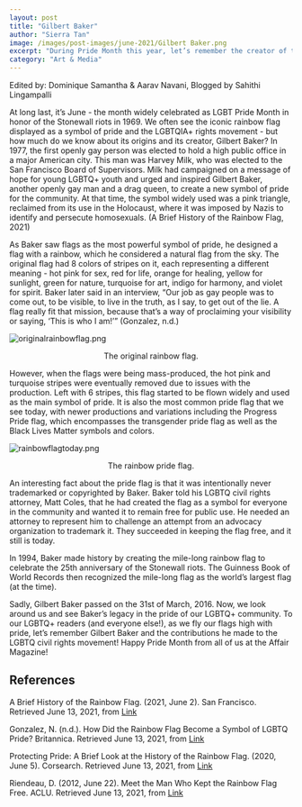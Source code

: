 ```yaml
---
layout: post
title: "Gilbert Baker"
author: "Sierra Tan"
image: /images/post-images/june-2021/Gilbert Baker.png
excerpt: "During Pride Month this year, let’s remember the creator of the rainbow pride flag and his legacy."
category: "Art & Media"
---
```

Edited by: Dominique Samantha & Aarav Navani, Blogged by Sahithi Lingampalli

At long last, it’s June - the month widely celebrated as LGBT Pride Month in honor of the Stonewall riots in 1969. We often see the iconic rainbow flag displayed as a symbol of pride and the LGBTQIA+ rights movement - but how much do we know about its origins and its creator, Gilbert Baker?
In 1977, the first openly gay person was elected to hold a high public office in a major American city. This man was Harvey Milk, who was elected to the San Francisco Board of Supervisors. Milk had campaigned on a message of hope for young LGBTQ+ youth and urged and inspired Gilbert Baker, another openly gay man and a drag queen, to create a new symbol of pride for the community. At that time, the symbol widely used was a pink triangle, reclaimed from its use in the Holocaust, where it was imposed by Nazis to identify and persecute homosexuals. (A Brief History of the Rainbow Flag, 2021)

As Baker saw flags as the most powerful symbol of pride, he designed a flag with a rainbow, which he considered a natural flag from the sky. The original flag had 8 colors of stripes on it, each representing a different meaning - hot pink for sex, red for life, orange for healing, yellow for sunlight, green for nature, turquoise for art, indigo for harmony, and violet for spirit. Baker later said in an interview, “Our job as gay people was to come out, to be visible, to live in the truth, as I say, to get out of the lie. A flag really fit that mission, because that’s a way of proclaiming your visibility or saying, ‘This is who I am!’” (Gonzalez, n.d.)

![originalrainbowflag.png]({{base.url}}/images/post-images/june-2021/originalrainbowflag.png)
<center><p>The original rainbow flag.</p></center>

However, when the flags were being mass-produced, the hot pink and turquoise stripes were eventually removed due to issues with the production. Left with 6 stripes, this flag started to be flown widely and used as the main symbol of pride. It is also the most common pride flag that we see today, with newer productions and variations including the Progress Pride flag, which encompasses the transgender pride flag as well as the Black Lives Matter symbols and colors.

![rainbowflagtoday.png]({{base.url}}/images/post-images/june-2021/rainbowflagtoday.png)
<center><p>The rainbow pride flag.</p></center>

An interesting fact about the pride flag is that it was intentionally never trademarked or copyrighted by Baker. Baker told his LGBTQ civil rights attorney, Matt Coles, that he had created the flag as a symbol for everyone in the community and wanted it to remain free for public use. He needed an attorney to represent him to challenge an attempt from an advocacy organization to trademark it. They succeeded in keeping the flag free, and it still is today.

In 1994, Baker made history by creating the mile-long rainbow flag to celebrate the 25th anniversary of the Stonewall riots. The Guinness Book of World Records then recognized the mile-long flag as the world’s largest flag (at the time).

Sadly, Gilbert Baker passed on the 31st of March, 2016.
Now, we look around us and see Baker’s legacy in the pride of our LGBTQ+ community. To our LGBTQ+ readers (and everyone else!), as we fly our flags high with pride, let’s remember Gilbert Baker and the contributions he made to the LGBTQ civil rights movement! Happy Pride Month from all of us at the Affair Magazine!

## References
A Brief History of the Rainbow Flag. (2021, June 2). San Francisco. Retrieved June 13, 2021, from [Link](https://www.sftravel.com/article/brief-history-rainbow-flag)

Gonzalez, N. (n.d.). How Did the Rainbow Flag Become a Symbol of LGBTQ Pride? Britannica. Retrieved June 13, 2021, from [Link](https://www.britannica.com/story/how-did-the-rainbow-flag-become-a-symbol-of-lgbt-pride)

Protecting Pride: A Brief Look at the History of the Rainbow Flag. (2020, June 5). Corsearch. Retrieved June 13, 2021, from [Link](https://corsearch.com/protecting-pride-brief-look-history-rainbow-flag/)

Riendeau, D. (2012, June 22). Meet the Man Who Kept the Rainbow Flag Free. ACLU. Retrieved June 13, 2021, from [Link](https://www.aclu.org/blog/lgbtq-rights/meet-man-who-kept-rainbow-flag-free?redirect=blog/lgbt-rights/meet-man-who-kept-rainbow-flag-free)